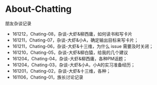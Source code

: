 # About-Chatting

朋友杂谈记录

- 161212，Chating-08，杂谈-大虾&柳西庸，如何读书和写卡片
- 161211，Chating-07，杂谈-大虾&小A，确定输出目标来写卡片；
- 161211，Chating-06，杂谈-大虾&十三维，为什么 issue 需要及时关闭；
- 161210，Chating-05，杂谈-大虾&柳白猿，给我的几个建议
- 161204，Chating-04，杂谈-大虾&柳西庸，各种PM话题；
- 161204，Chating-03，杂谈-大虾&小A，小A的实习准备经历；
- 161201，Chating-02，杂谈-大虾&十三维，各种；
- 161106，Chating-01，族长讨论记录